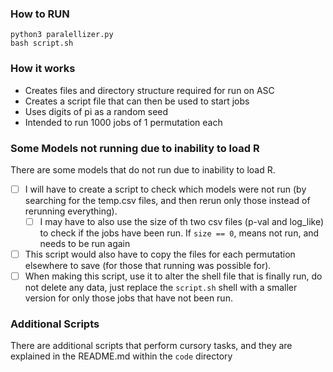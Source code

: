 ### How to RUN

```
python3 paralellizer.py
bash script.sh
```

### How it works

- Creates files and directory structure required for run on ASC
- Creates a script file that can then be used to start jobs
- Uses digits of pi as a random seed
- Intended to run 1000 jobs of 1 permutation each

### Some Models not running due to inability to load R

There are some models that do not run due to inability to load R.
- [ ] I will have to create a script to check which models were not run (by searching for the temp.csv files, and then rerun only those instead of rerunning everything).
	- [ ] I may have to also use the size of th two csv files (p-val and log_like) to check if the jobs have been run. If `size == 0`, means not run, and needs to be run again
- [ ] This script would also have to copy the files for each permutation elsewhere to save (for those that running was possible for).
- [ ] When making this script, use it to alter the shell file that is finally run, do not delete any data, just replace the `script.sh` shell with a smaller version for only those jobs that have not been run.

### Additional Scripts

There are additional scripts that perform cursory tasks, and they are explained in the README.md within the `code` directory
